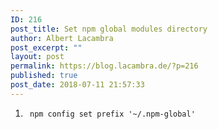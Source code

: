 ```yaml
---
ID: 216
post_title: Set npm global modules directory
author: Albert Lacambra
post_excerpt: ""
layout: post
permalink: https://blog.lacambra.de/?p=216
published: true
post_date: 2018-07-11 21:57:33
---
```

<ol>
 	<li>
<pre><code> npm config set prefix '~/.npm-global'
</code></pre>
</li>
</ol>